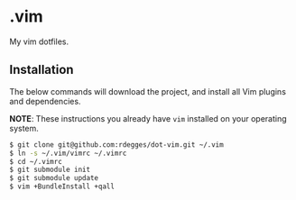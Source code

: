 # .vim

My vim dotfiles.


## Installation

The below commands will download the project, and install all Vim plugins and
dependencies.

**NOTE**: These instructions you already have `vim` installed on your operating
system.

``` bash
$ git clone git@github.com:rdegges/dot-vim.git ~/.vim
$ ln -s ~/.vim/vimrc ~/.vimrc
$ cd ~/.vimrc
$ git submodule init
$ git submodule update
$ vim +BundleInstall +qall
```
